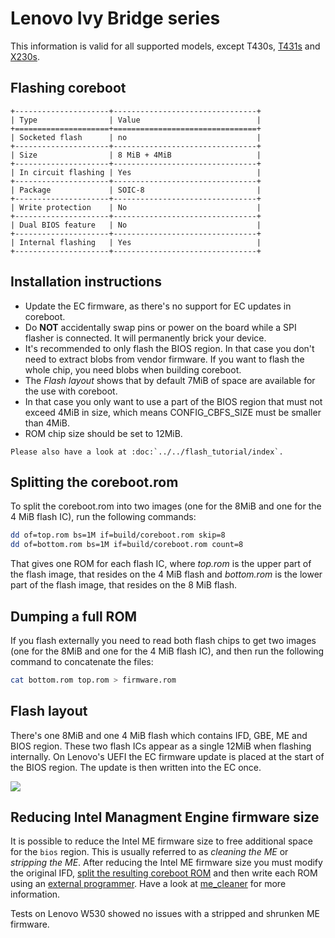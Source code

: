 # Lenovo Ivy Bridge series

This information is valid for all supported models, except T430s, [T431s](t431s.md) and [X230s](x230s.md).

## Flashing coreboot
```eval_rst
+---------------------+--------------------------------+
| Type                | Value                          |
+=====================+================================+
| Socketed flash      | no                             |
+---------------------+--------------------------------+
| Size                | 8 MiB + 4MiB                   |
+---------------------+--------------------------------+
| In circuit flashing | Yes                            |
+---------------------+--------------------------------+
| Package             | SOIC-8                         |
+---------------------+--------------------------------+
| Write protection    | No                             |
+---------------------+--------------------------------+
| Dual BIOS feature   | No                             |
+---------------------+--------------------------------+
| Internal flashing   | Yes                            |
+---------------------+--------------------------------+
```

## Installation instructions
* Update the EC firmware, as there's no support for EC updates in coreboot.
* Do **NOT** accidentally swap pins or power on the board while a SPI flasher
  is connected. It will permanently brick your device.
* It's recommended to only flash the BIOS region. In that case you don't
  need to extract blobs from vendor firmware.
  If you want to flash the whole chip, you need blobs when building
  coreboot.
* The *Flash layout* shows that by default 7MiB of space are available for
  the use with coreboot.
* In that case you only want to use a part of the BIOS region that must not
  exceed 4MiB in size, which means CONFIG_CBFS_SIZE must be smaller than 4MiB.
* ROM chip size should be set to 12MiB.

```eval_rst
Please also have a look at :doc:`../../flash_tutorial/index`.
```

## Splitting the coreboot.rom

To split the coreboot.rom into two images (one for the 8MiB and one for the
4 MiB flash IC), run the following commands:

```bash
dd of=top.rom bs=1M if=build/coreboot.rom skip=8
dd of=bottom.rom bs=1M if=build/coreboot.rom count=8
```

That gives one ROM for each flash IC, where *top.rom* is the upper part of the
flash image, that resides on the 4 MiB flash and *bottom.rom* is the lower part
of the flash image, that resides on the 8 MiB flash.

## Dumping a full ROM

If you flash externally you need to read both flash chips to get two images
(one for the 8MiB and one for the 4 MiB flash IC), and then run the following
command to concatenate the files:

```bash
cat bottom.rom top.rom > firmware.rom
```

## Flash layout
There's one 8MiB and one 4 MiB flash which contains IFD, GBE, ME and
BIOS region. These two flash ICs appear as a single 12MiB when flashing
internally.
On Lenovo's UEFI the EC firmware update is placed at the start of the BIOS
region. The update is then written into the EC once.

![][fl]

[fl]: flashlayout_Ivy_Bridge.svg

## Reducing Intel Managment Engine firmware size

It is possible to reduce the Intel ME firmware size to free additional
space for the `bios` region. This is usually referred to as *cleaning the ME* or
*stripping the ME*.
After reducing the Intel ME firmware size you must modify the original IFD,
[split the resulting coreboot ROM](#splitting-the-coreboot-rom) and then write
each ROM using an [external programmer].
Have a look at [me_cleaner] for more information.

Tests on Lenovo W530 showed no issues with a stripped and shrunken ME firmware.


[me_cleaner]: ../../northbridge/intel/sandybridge/me_cleaner.md
[external programmer]: ../../flash_tutorial/index.md

